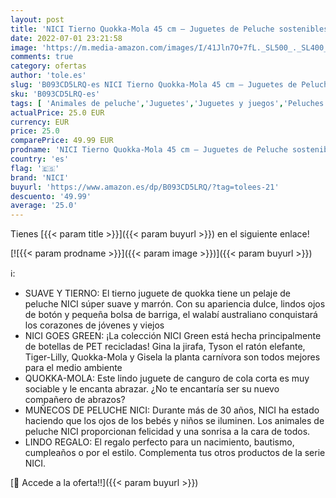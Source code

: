 ```yaml
---
layout: post
title: 'NICI Tierno Quokka-Mola 45 cm – Juguetes de Peluche sostenibles  niñas y bebés – Muñeco ecológico para Jugar y abrazar de la colección Wild Friends GO Green  Color marrón   47216 '
date: 2022-07-01 23:21:58
image: 'https://m.media-amazon.com/images/I/41Jln7O+7fL._SL500_._SL400_.jpg'
comments: true
category: ofertas
author: 'tole.es'
slug: 'B093CD5LRQ-es NICI Tierno Quokka-Mola 45 cm – Juguetes de Peluche...'
sku: 'B093CD5LRQ-es'
tags: [ 'Animales de peluche','Juguetes','Juguetes y juegos','Peluches','bebés','nici','🇪🇸', ]
actualPrice: 25.0 EUR
currency: EUR
price: 25.0
comparePrice: 49.99 EUR
prodname: 'NICI Tierno Quokka-Mola 45 cm – Juguetes de Peluche sostenibles  niñas y bebés – Muñeco ecológico para Jugar y abrazar de la colección Wild Friends GO Green  Color marrón   47216 '
country: 'es'
flag: '🇪🇸'
brand: 'NICI'
buyurl: 'https://www.amazon.es/dp/B093CD5LRQ/?tag=tolees-21'
descuento: '49.99'
average: '25.0'
---
```


Tienes [{{< param title >}}]({{< param buyurl >}}) en el siguiente enlace!

[![{{< param prodname >}}]({{< param image >}})]({{< param buyurl >}})

ℹ️:

- SUAVE Y TIERNO: El tierno juguete de quokka tiene un pelaje de peluche NICI súper suave y marrón. Con su apariencia dulce, lindos ojos de botón y pequeña bolsa de barriga, el walabí australiano conquistará los corazones de jóvenes y viejos
- NICI GOES GREEN: ¡La colección NICI Green está hecha principalmente de botellas de PET recicladas! Gina la jirafa, Tyson el ratón elefante, Tiger-Lilly, Quokka-Mola y Gisela la planta carnívora son todos mejores para el medio ambiente
- QUOKKA-MOLA: Este lindo juguete de canguro de cola corta es muy sociable y le encanta abrazar. ¿No te encantaría ser su nuevo compañero de abrazos?
- MUÑECOS DE PELUCHE NICI: Durante más de 30 años, NICI ha estado haciendo que los ojos de los bebés y niños se iluminen. Los animales de peluche NICI proporcionan felicidad y una sonrisa a la cara de todos.
- LINDO REGALO: El regalo perfecto para un nacimiento, bautismo, cumpleaños o por el estilo. Complementa tus otros productos de la serie NICI.

[🛒 Accede a la oferta!!]({{< param buyurl >}})
